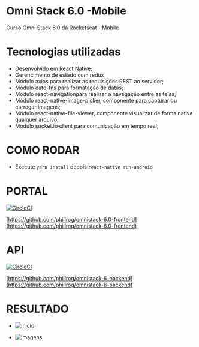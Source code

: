 # Omni Stack 6.0 -Mobile
Curso Omni Stack 6.0 da Rocketseat - Mobile

# Tecnologias utilizadas

- Desenvolvido em React Native;
- Gerencimento de estado com redux
- Módulo axios para realizar as requisições REST ao servidor;
- Módulo date-fns para formatação de datas;
- Módulo react-navigationpara realizar a navegação entre as telas;
- Módulo react-native-image-picker, componente para capturar ou carregar imagens;
- Módulo react-native-file-viewer, componente visualizar de forma nativa qualquer arquivo;
- Módulo socket.io·client para comunicação em tempo real;

# COMO RODAR
- Execute ```yarn install``` depois ```react-native run-android```
# PORTAL
[![CircleCI](https://circleci.com/gh/phillrog/omnistack-6.0-frontend.svg)](https://circleci.com/gh/phillrog/omnistack-6.0-frontend)


[https://github.com/phillrog/omnistack-6.0-frontend](https://github.com/phillrog/omnistack-6.0-frontend)

# API
[![CircleCI](https://circleci.com/gh/phillrog/omnistack-6-backend.svg?style=svg)](https://circleci.com/gh/phillrog/omnistack-6-backend)

[https://github.com/phillrog/omnistack-6-backend](https://github.com/phillrog/omnistack-6-backend)


# RESULTADO

- ![inicio](https://image.prntscr.com/image/NNDj-GE5S1C68GiqHkZOMQ.png)

- ![imagens](https://image.prntscr.com/image/l1edmfqQTHemFORPuyb1Yg.png)